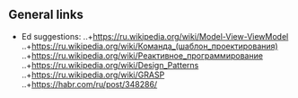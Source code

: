 ## General links

- Ed suggestions:
..+https://ru.wikipedia.org/wiki/Model-View-ViewModel
..+https://ru.wikipedia.org/wiki/Команда_(шаблон_проектирования)
..+https://ru.wikipedia.org/wiki/Реактивное_программирование 
..+https://ru.wikipedia.org/wiki/Design_Patterns
..+https://ru.wikipedia.org/wiki/GRASP
..+https://habr.com/ru/post/348286/